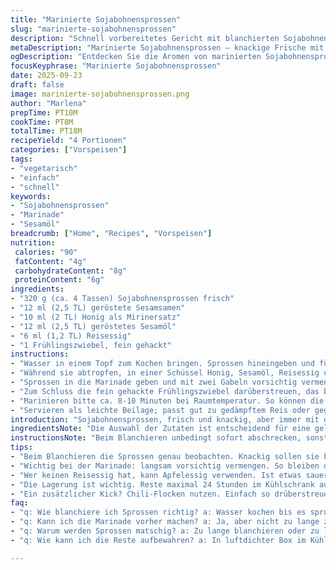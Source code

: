 ```yaml
---
title: "Marinierte Sojabohnensprossen"
slug: "marinierte-sojabohnensprossen"
description: "Schnell vorbereitetes Gericht mit blanchierten Sojabohnensprossen, eingelegt in eine süß-scharfe Marinade aus gerösteten Sesamsamen, Honig, Sesamöl, Reisessig und Frühlingszwiebeln. Der Sprossengeruch wird durch kurzes Blanchieren gemildert. Mirin wird durch Honig ersetzt, was eine dezente Süße und angenehme karamellige Noten bringt. Knackig, frisch, mit leichtem Biss; ideal als Vorspeise oder Beilage. Hat weniger Zucker als üblich, für mehr frische Balance. Lässt sich problemlos auch mit Mungobohnensprossen adaptieren. Perfekte Kombination aus leicht süßlicher, nussiger und frischer Geschmacksrichtung."
metaDescription: "Marinierte Sojabohnensprossen – knackige Frische mit süß-scharfer Marinade für ein asiatisches Geschmackserlebnis."
ogDescription: "Entdecken Sie die Aromen von marinierten Sojabohnensprossen – eine einfache, aber geschmackvolle Beilage."
focusKeyphrase: "Marinierte Sojabohnensprossen"
date: 2025-09-23
draft: false
image: marinierte-sojabohnensprossen.png
author: "Marlena"
prepTime: PT10M
cookTime: PT8M
totalTime: PT18M
recipeYield: "4 Portionen"
categories: ["Vorspeisen"]
tags:
- "vegetarisch"
- "einfach"
- "schnell"
keywords:
- "Sojabohnensprossen"
- "Marinade"
- "Sesamöl"
breadcrumb: ["Home", "Recipes", "Vorspeisen"]
nutrition: 
 calories: "90"
 fatContent: "4g"
 carbohydrateContent: "8g"
 proteinContent: "6g"
ingredients:
- "320 g (ca. 4 Tassen) Sojabohnensprossen frisch"
- "12 ml (2,5 TL) geröstete Sesamsamen"
- "10 ml (2 TL) Honig als Mirinersatz"
- "12 ml (2,5 TL) geröstetes Sesamöl"
- "6 ml (1,2 TL) Reisessig"
- "1 Frühlingszwiebel, fein gehackt"
instructions:
- "Wasser in einem Topf zum Kochen bringen. Sprossen hineingeben und für etwa 40 Sekunden blanchieren. Wichtig: Nicht länger! Die Sprossen sollen knackig bleiben, mit nur leichten Bläschen und verblasster frischer Farbe. Sofort abgießen, mit kaltem Wasser abschrecken, sonst kochen sie nach und werden matschig."
- "Während sie abtropfen, in einer Schüssel Honig, Sesamöl, Reisessig und geröstete Sesamsamen vermischen. Nicht zu viel auf einmal, besser Nachwürzen je nach Geschmack."
- "Sprossen in die Marinade geben und mit zwei Gabeln vorsichtig vermengen, so dass alle Sprossen von der Flüssigkeit glasiert sind. Nicht zu stark drücken, sonst matschen sie."
- "Zum Schluss die fein gehackte Frühlingszwiebel darüberstreuen, das bringt Frische und bissige Schärfe. Optional kleine Chili-Flocken für mehr Kick, wenn man mag."
- "Marinieren bitte ca. 8-10 Minuten bei Raumtemperatur. So können die Aromen gut einziehen, ohne dass die Sprossen zu weich werden. Nach dieser Zeit nochmal abschmecken, eventuell etwas mehr Essig oder Honig zugeben, je nach Säure- und Süßegefühl."
- "Servieren als leichte Beilage; passt gut zu gedämpftem Reis oder gegrilltem Gemüse. Rest in luftdichter Box im Kühlschrank maximal 24 Stunden lagern, die Sprossen verlieren schnell ihre Bissfestigkeit."
introduction: "Sojabohnensprossen, frisch und knackig, aber immer mit der Gefahr, sie werden wässrig oder schmecken erdig bei falscher Zubereitung. Mein Trick: blinzeln beim Blanchieren, genau beobachten – wenn die Sprossen die Farbe leicht gedämpft bekommen, abgießen. Man hört förmlich das leise Knistern der Haut, die die knackige Struktur hält. Der Honigersatz für Mirin verleiht süße Tiefe, die mir in früheren Versuchen fehlte. Das Sesamöl mit seinem nussigen Aroma verbindet sich in der Marinade mit der Säure des Reisessigs zu einem außergewöhnlichen Geschmackserlebnis – alles schnell, ohne großes Drumherum. Frühlingszwiebeln sind nicht nur als Deko, sondern geben die richtige Frische, damit das Ganze nicht pappig oder zu schwer wirkt. Wer keine Sojabohnen da hat, kann ihn auch mit Mungobohnensprossen probieren, da ändert sich etwas Struktur und Geschmack, aber nie zu stark – nach meinem Versuch beim letzten Familienessen."
ingredientsNote: "Die Auswahl der Zutaten ist entscheidend für eine gelungene Marinade. Wer keinen Honig verwenden möchte, kann Agavendicksaft als vegane Alternative einsetzen, auch eine Prise Ahornsirup passt. Das Sesamöl sollte unbedingt geröstet sein, unverbrannt, sonst geht das Aroma verloren und das ganze Gericht wird flach. Die Sesamsamen frisch im Toaster kurz erwärmen – nur solange bis sie anfangen leise zu poppen – sonst schmeckt man kaum etwas. Frisch gehackte Frühlingszwiebel ist nicht zu ersetzen durch getrocknete Varianten, da geht viel an Frische verloren. Reisessig darf nicht mit normalen Essig verwechselt werden, da viel milder, fast süßlich und liefert das richtige Gleichgewicht zu Honig oder Mirin-Alternativen. Wichtig bei der Navigierung durch einzelne Zutaten: nicht alles auf Vorrat nehmen, das verringert die Qualität des Endergebnisses. Frische und kurze Lagerzeiten sind hier Trumpf."
instructionsNote: "Beim Blanchieren unbedingt sofort abschrecken, sonst weicht der knackige Kern auf und alles verliert an Textur. Mein Tipp: Wasser schon salzen leicht, gibt ein bisschen mehr Geschmack von Anfang an. Das Vermengen mit der Marinade langsam angehen, vorsichtig wenden, um die Sprossen nicht zu quetschen; sie sollen nicht matschig werden. Die Marinierzeit bei Raumtemperatur gibt den Zutaten Zeit sich zu verbinden, ich habe festgestellt, dass im Kühlschrank das Aroma stockt und die Sprossen an Frische verlieren. Nicht zu lange ziehen lassen, maximal 15 Minuten, sonst zieht der Essig alle Flüssigkeit aus den Sprossen raus – was unschön wird. Direktes Nachwürzen nach 10 Minuten ist Pflicht, denn der Geschmack verändert sich noch leicht. Die Frühlingszwiebeln stets erst ganz zum Schluss dazugeben, sonst werden sie matschig und verlieren das gewisse frische Aroma. Für den schnellen Hunger kann die Marinade direkt nach dem Anrühren genutzt werden, wird aber besser durchziehen, wenn ein bisschen Geduld vorhanden."
tips:
- "Beim Blanchieren die Sprossen genau beobachten. Knackig sollen sie bleiben, kein Wasser, kein Brei. Wenn sie die Farbe leicht ändern, sofort abgießen und kaltes Wasser drüberlaufen lassen. Sonst wird's matschig; nicht zulassen."
- "Wichtig bei der Marinade: langsam vorsichtig vermengen. So bleiben die Sprossen ganz. Mit zwei Gabeln arbeiten, nicht drücken. Essen soll knackig sein. Optional die Marinade zusätzlich nach Geschmack anpassen."
- "Wer keinen Reisessig hat, kann Apfelessig verwenden. Ist etwas sauer, aber funktioniert. Sesamöl muss geröstet sein. Das Aroma ist entscheidend. Wenn kein Honig da ist, Agavendicksaft nehmen; ahornsirup ist auch gut."
- "Die Lagerung ist wichtig. Reste maximal 24 Stunden im Kühlschrank aufbewahren. Sprossen verlieren schnell Biss. Wenn sie matschig werden, nicht essen. Auf Frische achten, das ist entscheidend für den Geschmack."
- "Ein zusätzlicher Kick? Chili-Flocken nutzen. Einfach so drüberstreuen, wenn du es scharf magst. Schärfe kann Aromen verstärken. Frühlingszwiebeln immer frisch wählen, getrocknete sind nichts; kein Aroma."
faq:
- "q: Wie blanchiere ich Sprossen richtig? a: Wasser kochen bis es sprudelt. Sprossen rein für 40 Sekunden. Sofort abgießen und mit kaltem Wasser abschrecken. Knackig wichtig."
- "q: Kann ich die Marinade vorher machen? a: Ja, aber nicht zu lange ziehen lassen. Aromen verändern sich. Am besten frisch anrühren, wenn die Sprossen gekocht sind. Geduld bringt mehr."
- "q: Warum werden Sprossen matschig? a: Zu lange blanchieren oder zu lange marinieren. Essig entzieht Feuchtigkeit. Blanchierzeit kurz halten, Marinierzeit maximal 10-15 Minuten."
- "q: Wie kann ich die Reste aufbewahren? a: In luftdichter Box im Kühlschrank lagern. Nicht länger als 24 Stunden. Sonst verlieren die Sprossen ihren Biss und die Frische ist weg."

---
```

